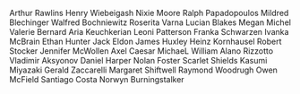 Arthur Rawlins
Henry Wiebeigash
Nixie Moore
Ralph Papadopoulos
Mildred Blechinger
Walfred Bochniewitz
Roserita Varna
Lucian Blakes
Megan Michel
Valerie Bernard
Aria Keuchkerian
Leoni Patterson
Franka Schwarzen
Ivanka McBrain
Ethan Hunter
Jack Eldon
James Huxley
Heinz Kornhausel
Robert Stocker
Jennifer McWollen
Axel Caesar
MichaeL William
Alano Rizzotto
Vladimir Aksyonov
Daniel Harper
Nolan Foster
Scarlet Shields
Kasumi Miyazaki
Gerald Zaccarelli
Margaret Shiftwell
Raymond Woodrugh
Owen McField
Santiago Costa
Norwyn Burningstalker
